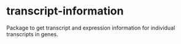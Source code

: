 # transcript-information
Package to get transcript and expression information for individual transcripts in genes.
